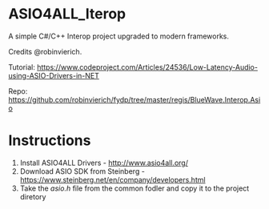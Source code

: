 # ASIO4ALL_Iterop
A simple C#/C++ Interop project upgraded to modern frameworks.

Credits @robinvierich.

Tutorial: https://www.codeproject.com/Articles/24536/Low-Latency-Audio-using-ASIO-Drivers-in-NET 

Repo: https://github.com/robinvierich/fydp/tree/master/regis/BlueWave.Interop.Asio 

# Instructions
1. Install ASIO4ALL Drivers - http://www.asio4all.org/
2. Download ASIO SDK from Steinberg - https://www.steinberg.net/en/company/developers.html
3. Take the _asio.h_ file from the common fodler and copy it to the project diretory
